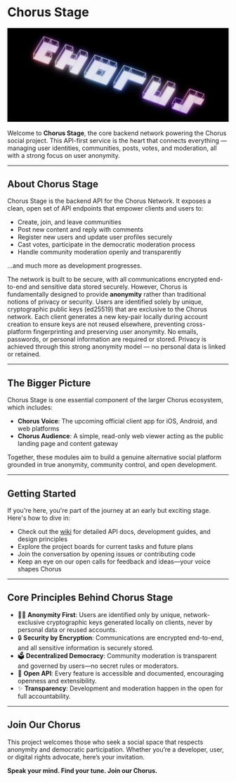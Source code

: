# Chorus Stage

<p align="center">
  <img src="https://raw.githubusercontent.com/Chorus-Social/.github/refs/heads/main/branding/web/Glow_Wireframe_Banner_XL.webp" alt="Chorus Network Banner">
</p>

Welcome to **Chorus Stage**, the core backend network powering the Chorus social project. This API-first service is the heart that connects everything — managing user identities, communities, posts, votes, and moderation, all with a strong focus on user anonymity.

---

## About Chorus Stage

Chorus Stage is the backend API for the Chorus Network. It exposes a clean, open set of API endpoints that empower clients and users to:

- Create, join, and leave communities  
- Post new content and reply with comments  
- Register new users and update user profiles securely  
- Cast votes, participate in the democratic moderation process  
- Handle community moderation openly and transparently  

…and much more as development progresses.

The network is built to be secure, with all communications encrypted end-to-end and sensitive data stored securely. However, Chorus is fundamentally designed to provide **anonymity** rather than traditional notions of privacy or security. Users are identified solely by unique, cryptographic public keys (ed25519) that are exclusive to the Chorus network. Each client generates a new key-pair locally during account creation to ensure keys are not reused elsewhere, preventing cross-platform fingerprinting and preserving user anonymity. No emails, passwords, or personal information are required or stored. Privacy is achieved through this strong anonymity model — no personal data is linked or retained.

---

## The Bigger Picture

Chorus Stage is one essential component of the larger Chorus ecosystem, which includes:

- **Chorus Voice**: The upcoming official client app for iOS, Android, and web platforms  
- **Chorus Audience**: A simple, read-only web viewer acting as the public landing page and content gateway  

Together, these modules aim to build a genuine alternative social platform grounded in true anonymity, community control, and open development.

---

## Getting Started

If you're here, you're part of the journey at an early but exciting stage. Here's how to dive in:

- Check out the [wiki](https://github.com/Chorus-Social/chorus-stage/wiki) for detailed API docs, development guides, and design principles  
- Explore the project boards for current tasks and future plans  
- Join the conversation by opening issues or contributing code  
- Keep an eye on our open calls for feedback and ideas—your voice shapes Chorus  

---

## Core Principles Behind Chorus Stage

- 🕵️‍♂️ **Anonymity First**: Users are identified only by unique, network-exclusive cryptographic keys generated locally on clients, never by personal data or reused accounts.  
- 🔒 **Security by Encryption**: Communications are encrypted end-to-end, and all sensitive information is securely stored.  
- 🗳️ **Decentralized Democracy**: Community moderation is transparent and governed by users—no secret rules or moderators.  
- 📖 **Open API**: Every feature is accessible and documented, encouraging openness and extensibility.  
- ✨ **Transparency**: Development and moderation happen in the open for full accountability.  

---

## Join Our Chorus

This project welcomes those who seek a social space that respects anonymity and democratic participation. Whether you’re a developer, user, or digital rights advocate, here’s your invitation.

**Speak your mind. Find your tune. Join our Chorus.**
